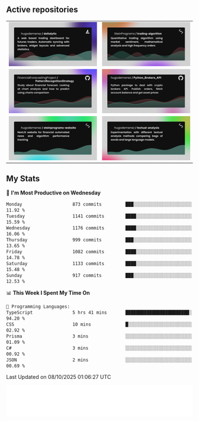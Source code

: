 ## Active repositories
|||
| ------------- | ------------- |
|[![Deltalytix](assets/deltalytix-preview.png)](https://github.com/hugodemenez/deltalytix)|[![Python Trading Algorithm](assets/base_python_architecture.png)](https://github.com/SteinPrograms/base-python-architecture)|
|[![Quantitative Prediction](assets/pattern_recognition_strategy.png)](https://github.com/FinancialForecastingProject/PatternRecognitionStrategy.git)|[![Broker SDK](assets/python_brokers_api.png)](https://github.com/hugodemenez/Python_Brokers_API)|
|[![NextJS Website](assets/steinprograms-website.png)](https://github.com/hugodemenez/steinprograms-website)|[![Textual](assets/textual-analysis.png)](https://github.com/hugodemenez/textual-analysis)|


## My Stats

<!--START_SECTION:waka-->
📅 **I'm Most Productive on Wednesday** 

```text
Monday                   873 commits         ███░░░░░░░░░░░░░░░░░░░░░░   11.92 % 
Tuesday                  1141 commits        ████░░░░░░░░░░░░░░░░░░░░░   15.59 % 
Wednesday                1176 commits        ████░░░░░░░░░░░░░░░░░░░░░   16.06 % 
Thursday                 999 commits         ███░░░░░░░░░░░░░░░░░░░░░░   13.65 % 
Friday                   1082 commits        ████░░░░░░░░░░░░░░░░░░░░░   14.78 % 
Saturday                 1133 commits        ████░░░░░░░░░░░░░░░░░░░░░   15.48 % 
Sunday                   917 commits         ███░░░░░░░░░░░░░░░░░░░░░░   12.53 % 
```


📊 **This Week I Spent My Time On** 

```text
💬 Programming Languages: 
TypeScript               5 hrs 41 mins       ████████████████████████░   94.20 % 
CSS                      10 mins             █░░░░░░░░░░░░░░░░░░░░░░░░   02.92 % 
Prisma                   3 mins              ░░░░░░░░░░░░░░░░░░░░░░░░░   01.09 % 
C#                       3 mins              ░░░░░░░░░░░░░░░░░░░░░░░░░   00.92 % 
JSON                     2 mins              ░░░░░░░░░░░░░░░░░░░░░░░░░   00.69 % 
```


 Last Updated on 08/10/2025 01:06:27 UTC
<!--END_SECTION:waka-->

![Coding metrics](metrics.plugin.wakatime.svg)
